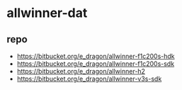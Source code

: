 
# allwinner-dat

## repo 

- https://bitbucket.org/e_dragon/allwinner-f1c200s-hdk
- https://bitbucket.org/e_dragon/allwinner-f1c200s-sdk
- https://bitbucket.org/e_dragon/allwinner-h2
- https://bitbucket.org/e_dragon/allwinner-v3s-sdk



